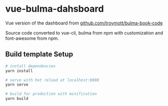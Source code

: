 # vue-bulma-dahsboard

Vue version of the dashboard from [github.com/troymott/bulma-book-code](https://github.com/troymott/bulma-book-code)

Source code converted to vue-cli, bulma from npm with customization and font-awesome from npm.

## Build template Setup

``` bash
# install dependencies
yarn install

# serve with hot reload at localhost:8080
yarn serve

# build for production with minification
yarn build
```
